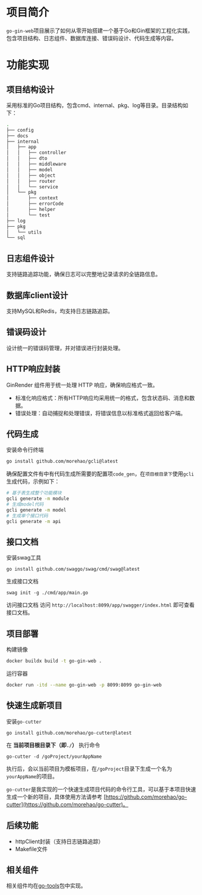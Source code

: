 # 项目简介
`go-gin-web`项目展示了如何从零开始搭建一个基于Go和Gin框架的工程化实践，包含项目结构、日志组件、数据库连接、错误码设计、代码生成等内容。



# 功能实现
## 项目结构设计

采用标准的Go项目结构，包含cmd、internal、pkg、log等目录。目录结构如下：
``` bash
.
├── config
├── docs
├── internal
│   ├── app
│   │   ├── controller
│   │   ├── dto
│   │   ├── middleware
│   │   ├── model
│   │   ├── object
│   │   ├── router
│   │   └── service
│   └── pkg
│       ├── context
│       ├── errorCode
│       ├── helper
│       └── test
├── log
├── pkg
│   └── utils
└── sql
```


## 日志组件设计

支持链路追踪功能，确保日志可以完整地记录请求的全链路信息。

## 数据库client设计

支持MySQL和Redis，均支持日志链路追踪。

## 错误码设计

设计统一的错误码管理，并对错误进行封装处理。

## HTTP响应封装
GinRender 组件用于统一处理 HTTP 响应，确保响应格式一致。
- 标准化响应格式：所有HTTP响应均采用统一的格式，包含状态码、消息和数据。
- 错误处理：自动捕捉和处理错误，将错误信息以标准格式返回给客户端。

## 代码生成

安装命令行终端
```bash
go install github.com/morehao/gcli@latest
```
确保配置文件有中有代码生成所需要的配置项`code_gen`，在`项目根目录下`使用`gcli`生成代码，示例如下：
```bash
# 基于表生成整个功能模块
gcli generate -m module
# 生成model代码
gcli generate -m model
# 生成单个接口代码
gcli generate -m api
```

## 接口文档

安装swag工具
```shell
go install github.com/swaggo/swag/cmd/swag@latest
```
生成接口文档
``` shell
swag init -g ./cmd/app/main.go
```
访问接口文档
访问 `http://localhost:8099/app/swagger/index.html` 即可查看接口文档。

## 项目部署
构建镜像
``` bash
docker buildx build -t go-gin-web .
```
运行容器
``` bash
docker run -itd --name go-gin-web -p 8099:8099 go-gin-web
```

## 快速生成新项目
安装`go-cutter`
```shell
go install github.com/morehao/go-cutter@latest
```
在 **当前项目根目录下（即`./`）** 执行命令
```shell
go-cutter -d /goProject/yourAppName
```
执行后，会以当前项目为模板项目，在`/goProject`目录下生成一个名为`yourAppName`的项目。

`go-cutter`是我实现的一个快速生成项目代码的命令行工具，可以基于本项目快速生成一个新的项目，具体使用方法请参考 [https://github.com/morehao/go-cutter](https://github.com/morehao/go-cutter)。


## 后续功能

- httpClient封装（支持日志链路追踪）
- Makefile文件

## 相关组件
相关组件均在[go-tools](https://github.com/morehao/go-tools)包中实现。

